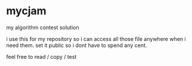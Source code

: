 # mycjam
my algorithm contest solution

i use this for my repository so i can access all those file anywhere when i need them. 
set it public so i dont have to spend any cent. 

feel free to read / copy / test
